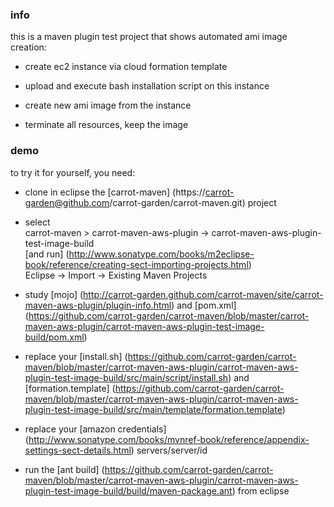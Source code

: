 ### info

this is a maven plugin test project that 
shows automated ami image creation:

* create ec2 instance via cloud formation template

* upload and execute bash installation script on this instance

* create new ami image from the instance

* terminate all resources, keep the image

### demo

to try it for yourself, you need:

* clone in eclipse the
[carrot-maven]
(https://carrot-garden@github.com/carrot-garden/carrot-maven.git)
project

* select   
carrot-maven > carrot-maven-aws-plugin -> carrot-maven-aws-plugin-test-image-build   
[and run]
(http://www.sonatype.com/books/m2eclipse-book/reference/creating-sect-importing-projects.html)   
Eclipse -> Import -> Existing Maven Projects 

* study
[mojo]
(http://carrot-garden.github.com/carrot-maven/site/carrot-maven-aws-plugin/plugin-info.html)
and
[pom.xml]
(https://github.com/carrot-garden/carrot-maven/blob/master/carrot-maven-aws-plugin/carrot-maven-aws-plugin-test-image-build/pom.xml) 

* replace your
[install.sh]
(https://github.com/carrot-garden/carrot-maven/blob/master/carrot-maven-aws-plugin/carrot-maven-aws-plugin-test-image-build/src/main/script/install.sh)
and 
[formation.template]
(https://github.com/carrot-garden/carrot-maven/blob/master/carrot-maven-aws-plugin/carrot-maven-aws-plugin-test-image-build/src/main/template/formation.template)

* replace your 
[amazon credentials]
(http://www.sonatype.com/books/mvnref-book/reference/appendix-settings-sect-details.html)
servers/server/id

* run the 
[ant build]
(https://github.com/carrot-garden/carrot-maven/blob/master/carrot-maven-aws-plugin/carrot-maven-aws-plugin-test-image-build/build/maven-package.ant) 
from eclipse
